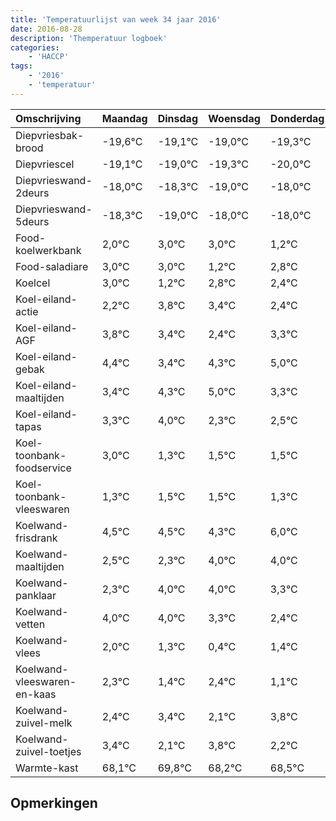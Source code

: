 ```yaml
---
title: 'Temperatuurlijst van week 34 jaar 2016'
date: 2016-08-28
description: 'Themperatuur logboek'
categories:
    - 'HACCP'
tags:
    - '2016'
    - 'temperatuur'
---
```

|Omschrijving|Maandag|Dinsdag|Woensdag|Donderdag|Vrijdag|Zaterdag|Zondag|
|:---|:---|:---|:---|:---|:---|:---|:---|
|Diepvriesbak-brood|-19,6°C|-19,1°C|-19,0°C|-19,3°C|-20,0°C|-19,0°C|-19,0°C|
|Diepvriescel|-19,1°C|-19,0°C|-19,3°C|-20,0°C|-19,0°C|-19,0°C|-20,8°C|
|Diepvrieswand-2deurs|-18,0°C|-18,3°C|-19,0°C|-18,0°C|-18,0°C|-19,8°C|-18,2°C|
|Diepvrieswand-5deurs|-18,3°C|-19,0°C|-18,0°C|-18,0°C|-19,8°C|-18,2°C|-18,6°C|
|Food-koelwerkbank|2,0°C|3,0°C|3,0°C|1,2°C|2,8°C|2,4°C|1,4°C|
|Food-saladiare|3,0°C|3,0°C|1,2°C|2,8°C|2,4°C|1,4°C|2,3°C|
|Koelcel|3,0°C|1,2°C|2,8°C|2,4°C|1,4°C|2,3°C|3,0°C|
|Koel-eiland-actie|2,2°C|3,8°C|3,4°C|2,4°C|3,3°C|4,0°C|2,3°C|
|Koel-eiland-AGF|3,8°C|3,4°C|2,4°C|3,3°C|4,0°C|2,3°C|2,5°C|
|Koel-eiland-gebak|4,4°C|3,4°C|4,3°C|5,0°C|3,3°C|3,5°C|3,5°C|
|Koel-eiland-maaltijden|3,4°C|4,3°C|5,0°C|3,3°C|3,5°C|3,5°C|3,3°C|
|Koel-eiland-tapas|3,3°C|4,0°C|2,3°C|2,5°C|2,5°C|2,3°C|4,0°C|
|Koel-toonbank-foodservice|3,0°C|1,3°C|1,5°C|1,5°C|1,3°C|3,0°C|3,0°C|
|Koel-toonbank-vleeswaren|1,3°C|1,5°C|1,5°C|1,3°C|3,0°C|3,0°C|2,3°C|
|Koelwand-frisdrank|4,5°C|4,5°C|4,3°C|6,0°C|6,0°C|5,3°C|4,4°C|
|Koelwand-maaltijden|2,5°C|2,3°C|4,0°C|4,0°C|3,3°C|2,4°C|3,4°C|
|Koelwand-panklaar|2,3°C|4,0°C|4,0°C|3,3°C|2,4°C|3,4°C|2,1°C|
|Koelwand-vetten|4,0°C|4,0°C|3,3°C|2,4°C|3,4°C|2,1°C|3,8°C|
|Koelwand-vlees|2,0°C|1,3°C|0,4°C|1,4°C|0,1°C|1,8°C|0,2°C|
|Koelwand-vleeswaren-en-kaas|2,3°C|1,4°C|2,4°C|1,1°C|2,8°C|1,2°C|1,5°C|
|Koelwand-zuivel-melk|2,4°C|3,4°C|2,1°C|3,8°C|2,2°C|2,5°C|4,0°C|
|Koelwand-zuivel-toetjes|3,4°C|2,1°C|3,8°C|2,2°C|2,5°C|4,0°C|4,0°C|
|Warmte-kast|68,1°C|69,8°C|68,2°C|68,5°C|70,0°C|70,0°C|69,8°C|

## Opmerkingen


